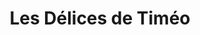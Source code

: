 ---
title: "Les Délices de Timéo"
url: /canet-en-roussillon/les-delices-de-timeo/
shop: Bäckerei
---